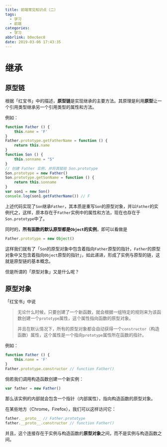 ```yaml
---
title: 前端常见知识点（二）
tags:
  - 学习
  - 前端
categories:
  - 学习
abbrlink: b0ec6ec8
date: 2019-03-06 17:43:35
---
```


# 继承

## 原型链

根据「红宝书」中的描述，**原型链**是实现继承的主要方法。其原理是利用**原型**让一个引用类型继承另一个引用类型的属性和方法。

<!--more-->

例如：

```javascript
function Father () {
    this.name = 'F'
}
Father.prototype.getFatherName = function () {
    return this.name
}
function Son () {
    this.sonname = "S"
}
// 创建 Father 实例，并将其赋给 Son.prototype
Son.prototype = new Father()
Son.prototype.getSonName = function () {
    return this.sonname
}
var son1 = new Son()
console.log(son1.getFatherName()) // F
```

上述代码实现了`Son`继承`Father`，其本质是重写`Son`的原型对象，并以`Father`的实例代之，这样，原本存在于`Father`实例中的属性和方法，现在也存在于`Son.prototype`中了。

同时的，**所有函数的默认原型都是`Object`的实例**，即可以看做是

```js
Father.prototype = new Object()
```

这样我们就有了「`Son`的原型对象中包含着指向`Father`原型的指针，`Father`的原型对象中又包含着指向`Object`原型的指针」，如此递进，形成了实例与原型的链，这就是原型链的基本概念。

但是所谓的「原型对象」又是什么呢？

## 原型对象

「红宝书」中说

> 无论什么时候，只要创建了一个新函数，就会根据一组特定的规则来为该函数创建一个`prototype`属性，这个属性指向函数的原型对象。
>
> 并且在默认情况下，所有的原型对象都会自动获得一个`constructor`（构造函数）属性，这个属性是一个指向`prototype`属性所在函数的指针。

例如：

```js
function Father () {
    this.name = 'F'
}
Father.prototype.constructor // function Father()
```

倘若我们调用构造函数创建一个新实例：

```js
var father = new Father()
```

那么该实例的内部就会包含一个指针（内部属性），指向构造函数的原型对象。

在某些地方（Chrome，Firefox），我们可以这样访问它：

``` js
father.__proto__ // Father.prototype
father.__proto__.constructor // function Father()
```

并且，这个连接存在于实例与构造函数的**原型对象**之间，而不是实例与构造函数之间。